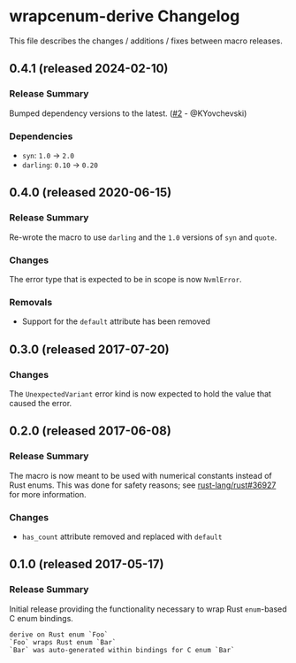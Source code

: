 # wrapcenum-derive Changelog

This file describes the changes / additions / fixes between macro releases.

## 0.4.1 (released 2024-02-10)

### Release Summary

Bumped dependency versions to the latest. ([#2](https://github.com/Cldfire/wrapcenum-derive/pull/2) - @KYovchevski)

### Dependencies

* `syn`: `1.0` -> `2.0`
* `darling`: `0.10` -> `0.20`

## 0.4.0 (released 2020-06-15)

### Release Summary

Re-wrote the macro to use `darling` and the `1.0` versions of `syn` and `quote`.

### Changes

The error type that is expected to be in scope is now `NvmlError`.

### Removals

* Support for the `default` attribute has been removed

## 0.3.0 (released 2017-07-20)

### Changes

The `UnexpectedVariant` error kind is now expected to hold the value that caused the error.

## 0.2.0 (released 2017-06-08)

### Release Summary

The macro is now meant to be used with numerical constants instead of Rust enums. This was done for safety reasons; see [rust-lang/rust#36927](https://github.com/rust-lang/rust/issues/36927) for more information.

### Changes

* `has_count` attribute removed and replaced with `default`

## 0.1.0 (released 2017-05-17)

### Release Summary

Initial release providing the functionality necessary to wrap Rust `enum`-based C enum bindings.

```text
derive on Rust enum `Foo`
`Foo` wraps Rust enum `Bar`
`Bar` was auto-generated within bindings for C enum `Bar`
```

